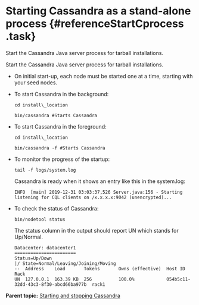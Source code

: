 # Starting Cassandra as a stand-alone process {#referenceStartCprocess .task}

Start the Cassandra Java server process for tarball installations.

Start the Cassandra Java server process for tarball installations.

-   On initial start-up, each node must be started one at a time, starting with your seed nodes.
-   To start Cassandra in the background:

    ``` {#start-cassandra-tarball .language-bash}
    cd install\_location
    ```

    ```language-bash
    bin/cassandra #Starts Cassandra
    ```

-   To start Cassandra in the foreground:

    ```language-bash
    cd install\_location
    ```

    ```language-bash
    bin/cassandra -f #Starts Cassandra
    ```

-   To monitor the progress of the startup:

    ```language-bash
    tail -f logs/system.log
    ```

    Cassandra is ready when it shows an entry like this in the system.log:

    ```
    INFO  [main] 2019-12-31 03:03:37,526 Server.java:156 - Starting listening for CQL clients on /x.x.x.x:9042 (unencrypted)...
    ```

-   To check the status of Cassandra:

    ```language-bash
    bin/nodetool status
    ```

    The status column in the output should report UN which stands for Up/Normal.

    ```
    Datacenter: datacenter1
    =======================
    Status=Up/Down
    |/ State=Normal/Leaving/Joining/Moving
    --  Address    Load       Tokens       Owns (effective)  Host ID                               Rack
    UN  127.0.0.1  163.39 KB  256          100.0%            054b5c11-32dd-43c3-8f30-abcd66ba977b  rack1
    
    ```


**Parent topic:** [Starting and stopping Cassandra](../../cassandra/initialize/referenceStartStopTOC.md)

